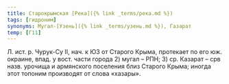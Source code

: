 ```yaml
---
title: Старокрымская [Река]({% link _terms/река.md %})
tags: [гидроним]
synonyms: Мугал-[Узень]({% link _terms/узень.md %}), Газарат
temp: [Г11]
---
```


Л. ист. р. Чурук-Су II, нач. к ЮЗ от Старого Крыма, протекает по его юж.
окраине, впад. у вост. части города 2) мугал – РПН; 3) ср. Казарат – срв назв.
урочища и армянского поселения близ Старого Крыма; иногда этот топоним
производят от слова «хазары».
